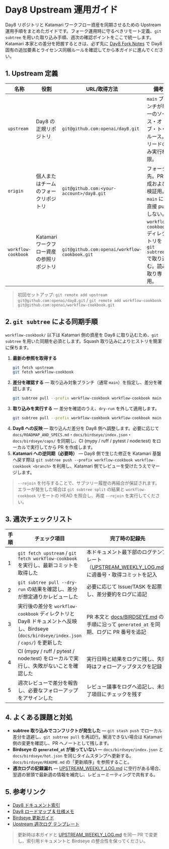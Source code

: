 # Day8 Upstream 運用ガイド

Day8 リポジトリと Katamari ワークフロー資産を同期させるための Upstream 運用手順をまとめたガイドです。フォーク運用時に守るべきリモート定義、`git subtree` を用いた取り込み手順、週次の確認ポイントをここで統一します。Katamari 本家との差分を把握するときは、必ず先に [Day8 Fork Notes](FORK_NOTES.md) で Day8 固有の追加要素とライセンス同梱ルールを確認してから本ガイドに進んでください。

## 1. Upstream 定義

| 名称 | 役割 | URL/取得方法 | 備考 |
| --- | --- | --- | --- |
| `upstream` | Day8 の正規リポジトリ | `git@github.com:openai/day8.git` | `main` ブランチが単一のソース・オブ・トゥルース。リードのみ実行権限。 |
| `origin` | 個人またはチームのフォークリポジトリ | `git@github.com:<your-account>/day8.git` | フォーク先。PR 作成および検証用。`main` には直接 push しない。 |
| `workflow-cookbook` | Katamari ワークフロー資産の参照リポジトリ | `git@github.com:openai/workflow-cookbook.git` | `workflow-cookbook/` ディレクトリを `git subtree` で取り込む。読み取り専用。 |

> 初回セットアップ: `git remote add upstream git@github.com:openai/day8.git` / `git remote add workflow-cookbook git@github.com:openai/workflow-cookbook.git`

## 2. `git subtree` による同期手順

`workflow-cookbook/` 以下は Katamari 側の資産を Day8 に取り込むため、`git subtree` を用いた同期を必須とします。Squash 取り込みによりヒストリを簡潔に保ちます。

1. **最新の参照を取得する**
   ```bash
   git fetch upstream
   git fetch workflow-cookbook
   ```
2. **差分を確認する** — 取り込み対象ブランチ（通常 `main`）を指定し、差分を確認します。
   ```bash
   git subtree pull --prefix workflow-cookbook workflow-cookbook main --squash --rejoin --dry-run
   ```
3. **取り込みを実行する** — 差分を確認のうえ、`dry-run` を外して適用します。
   ```bash
   git subtree pull --prefix workflow-cookbook workflow-cookbook main --squash --rejoin
   ```
4. **Day8 への反映** — 取り込んだ差分を Day8 側へ調整します。必要に応じて `docs/ROADMAP_AND_SPECS.md`・`docs/birdseye/index.json`・`docs/birdseye/caps/` を同期し、CI (mypy / ruff / pytest / node:test) をローカルで実行してから PR を作成します。
5. **Katamari への逆同期（必要時）** — Day8 側で生じた修正を Katamari 基盤へ戻す際は `git subtree push --prefix workflow-cookbook workflow-cookbook <branch>` を利用し、Katamari 側でレビューを受けたうえでマージします。

> `--rejoin` を付与することで、サブツリー履歴の再結合が保証されます。エラーが発生した場合は `git subtree split` の結果と `workflow-cookbook` リモートの HEAD を照合し、再度 `--rejoin` を実行してください。

## 3. 週次チェックリスト

| 手順 | チェック項目 | 完了時の記録先 |
| --- | --- | --- |
| 1 | `git fetch upstream` / `git fetch workflow-cookbook` を実行し、最新コミットを取得した | 本ドキュメント最下部のログテンプレート（[UPSTREAM_WEEKLY_LOG.md](UPSTREAM_WEEKLY_LOG.md)）に週番号・取得コミットを記入 |
| 2 | `git subtree pull --dry-run` の結果を確認し、差分が想定通りかレビューした | 必要に応じて Issue/TASK を起票し、差分要約をログに追記 |
| 3 | 実行後の差分を `workflow-cookbook` ディレクトリと Day8 ドキュメントへ反映し、Birdseye (`docs/birdseye/index.json` / `caps/`) を更新した | PR 本文と [docs/BIRDSEYE.md](BIRDSEYE.md) の手順に沿って `generated_at` を同期、ログに PR 番号を追記 |
| 4 | CI (mypy / ruff / pytest / node:test) をローカルで実行し、失敗がないことを確認した | 実行日時と結果をログに残し、失敗時はフォローアップタスクを記録 |
| 5 | 週次レビューで差分を報告し、必要なフォローアップをアサインした | レビュー議事をログへ追記し、未完了項目にチェックを残す |

## 4. よくある課題と対処

- **subtree 取り込みでコンフリクトが発生した** — `git stash push` でローカル差分を退避し、`git subtree pull` を再試行。解消できない場合は Katamari 側の変更を確認し、PR へノートとして残します。
- **Birdseye の `generated_at` が揃っていない** — `docs/birdseye/index.json` と `docs/birdseye/hot.json` を同じタイムスタンプへ更新する。`docs/birdseye/README.md` の「更新順序」を参照すること。
- **週次ログの記録漏れ** — [UPSTREAM_WEEKLY_LOG.md](UPSTREAM_WEEKLY_LOG.md) に空行がある場合、翌週の冒頭で最新週の情報を補完し、レビューミーティングで共有する。

## 5. 参考リンク

- [Day8 ドキュメント索引](README.md)
- [Day8 ロードマップ & 仕様メモ](ROADMAP_AND_SPECS.md)
- [Birdseye 更新ガイド](birdseye/README.md)
- [Upstream 週次ログ テンプレート](UPSTREAM_WEEKLY_LOG.md)

> 更新時は本ガイドと [UPSTREAM_WEEKLY_LOG.md](UPSTREAM_WEEKLY_LOG.md) を同一 PR で変更し、索引用ドキュメントと Birdseye の整合性を保ってください。
